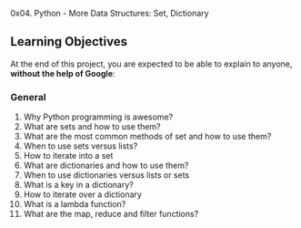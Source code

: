 0x04. Python - More Data Structures: Set, Dictionary
## Learning Objectives

At the end of this project, you are expected to be able to explain to anyone, **without the help of Google**:

### General

1. Why Python programming is awesome?
2. What are sets and how to use them?
3. What are the most common methods of set and how to use them?
4. When to use sets versus lists?
4. How to iterate into a set
5. What are dictionaries and how to use them?
6. When to use dictionaries versus lists or sets
7. What is a key in a dictionary?
8. How to iterate over a dictionary
9. What is a lambda function?
10. What are the map, reduce and filter functions?
